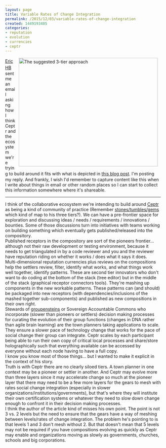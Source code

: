 ```yaml
---
layout: page
title: Variable Rates of Change Integration
permalink: /2015/12/03/variable-rates-of-change-integration
created: 1449193405
categories:
- reputation
- evolution
- currencies
- ceptr
---
```


<a href="http://eric.harris-braun.com" style="line-height: 1.5;"><img alt="The suggested 3-tier approach" src="http://3.bp.blogspot.com/-cY_11PfaSzM/VmBog9jZLsI/AAAAAAAAJW8/7odwA5uALlI/s1600/Screen%2BShot%2B2015-12-03%2Bat%2B16.05.58.png" style="width: 450px; height: 352px; margin-left: 10px; margin-right: 10px; float: right;">Eric HB</a> sent me an email asking how I think Ceptr and the ecosystem we're trying to build around it fits with what is depicted in <a href="http://blog.gardeviance.org/2015/12/two-speed-it-more-i-look-worse-it-gets.html" style="line-height: 1.5;">this blog post</a>.  I'm posting my reply.  And frankly, I wish I'd remember to capture content like this when I write about things in email or other random places so I can start to collect this information somewhere where it's shareable.

 
<hr><div> </div><div>I think of the collaborative ecosystem we're intending to build around <a href="http://ceptr.org">Ceptr</a> as being a kind of community of practice (Remember <a href="http://artbrock.com/blog/draft-proposal-currency-commons">stones/tumbles/gems</a> which kind of map to his three tiers?).  We can have a pre-frontier space for exploration and discussing ideas / needs / requirements / innovations / bounties. Some of those discussions turn into initiatives with teams working on building something which eventually gets published/released into the compository.</div><div> </div><div>Published receptors in the compository are sort of the pioneers frontier… although not their raw development or testing environment, because it needs to get triangulated in by a code reviewer and you and the reviewer have reputation riding on whether it works / does what it says it does.</div>
<!--break-->
<div> </div><div>Multi-dimensional reputation currencies plus reviews on the compositions help the settlers review, filter, identify what works, and what things work well together, identify patterns.  These are second tier innovators who don't want to do coding at the bottom of the stack (tree editor) but in the middle of the stack (graphical receptor connectors tools).  They're mashing up components in the new workable patterns. These patterns can (and should) be packaged into new receptors (with dependencies/inclusions of the mashed together sub-components) and published as new compositions in their own right.</div><div> </div><div>Stewards of <a href="http://artbrock.com/blog/new-speech-act-spaces">groupensteins</a> or Sovereign Accountable Commons who incorporate (slower than pioneers or settlers) decision making processes for curating the evolution of their group functions (changes in DNA rather than agile brain learning) are the town planners taking applications to scale. They ensure a slower pace of technology change that works for the pace of social change their group can integrate. Ceptr scales by each participant being able to run their own copy of critical local processes and share/store holographically such that everything available can be accessed by everyone without each node having to have a full copy. </div><div> </div><div>I know you know most of those things… but I wanted to make it explicit in the context of his story.</div><div> </div><div>Truth is with Ceptr there are no clearly siloed tiers.  A town planner in one context may be a pioneer or settler in another. And Ceptr may evolve more than three layers since it may accelerate change so much at the pioneer layer that there may need to be a few more layers for the gears to mesh with rates social change integration (especially in slower organizations/institutions/governments), but that's where they will institute their own certification systems or whatever they need to slow down change enough to confront it in their decision making processes.</div><div> </div><div>I think the author of the article kind of misses his own point. The point is not 3 vs. 2 levels but the need to ensure that the gears have a way of meshing between levels/rates of change integration.  The problem he's pointing to is that levels 1 and 3 don't mesh without 2. But that doesn't mean that 5 levels may not be required if you have compositions evolving as quickly as Ceptr may enable and organizations moving as slowly as governments, churches, schools and big corporations.</div><div> </div>

 


 

